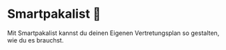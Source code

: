 # Smartpakalist :llama:

Mit Smartpakalist kannst du deinen Eigenen Vertretungsplan so gestalten, wie du es brauchst.